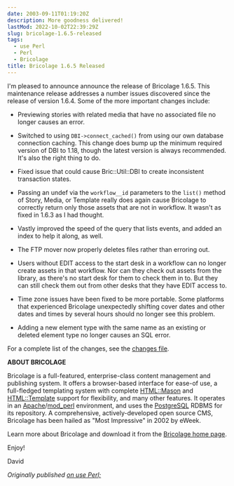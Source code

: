 ```yaml
---
date: 2003-09-11T01:19:20Z
description: More goodness delivered!
lastMod: 2022-10-02T22:39:29Z
slug: bricolage-1.6.5-released
tags:
  - use Perl
  - Perl
  - Bricolage
title: Bricolage 1.6.5 Released
---
```


I'm pleased to announce announce the release of Bricolage 1.6.5. This
maintenance release addresses a number issues discovered since the
release of version 1.6.4. Some of the more important changes include:

*   Previewing stories with related media that have no associated file
    no longer causes an error.

*   Switched to using `DBI->connect_cached()` from using our own
    database connection caching. This change does bump up the minimum
    required version of DBI to 1.18, though the latest version is
    always recommended. It's also the right thing to do.

*   Fixed issue that could cause Bric::Util::DBI to create inconsistent
    transaction states.

*   Passing an undef via the `workflow__id` parameters to the `list()`
    method of Story, Media, or Template really does again cause
    Bricolage to correctly return only those assets that are not in
    workflow. It wasn't as fixed in 1.6.3 as I had thought.

*   Vastly improved the speed of the query that lists events, and added
    an index to help it along, as well.

*   The FTP mover now properly deletes files rather than erroring out.

*   Users without EDIT access to the start desk in a workflow can no
    longer create assets in that workflow. Nor can they check out
    assets from the library, as there's no start desk for them to check
    them in to. But they can still check them out from other desks that
    they have EDIT access to.

*   Time zone issues have been fixed to be more portable. Some
    platforms that experienced Bricolage unexpectedly shifting cover
    dates and other dates and times by several hours should no longer
    see this problem.

*   Adding a new element type with the same name as an existing or
    deleted element type no longer causes an SQL error.

For a complete list of the changes, see the [changes file].

**ABOUT BRICOLAGE**

Bricolage is a full-featured, enterprise-class content management and publishing
system. It offers a browser-based interface for ease-of use, a full-fledged
templating system with complete [HTML::Mason] and [HTML::Template] support for
flexibility, and many other features. It operates in an [Apache]/[mod_perl]
environment, and uses the [PostgreSQL] RDBMS for its repository. A
comprehensive, actively-developed open source CMS, Bricolage has been hailed as
"Most Impressive" in 2002 by eWeek.

Learn more about Bricolage and download it from the [Bricolage home page].

Enjoy!

David

*Originally published [on use Perl;]*

  [changes file]: http://sourceforge.net/project/shownotes.php?release_id=183771
  [HTML::Mason]: http://www.masonhq.com/
  [HTML::Template]: http://search.cpan.org/dist/HTML-Template/
  [Apache]: http://httpd.apache.org/
  [mod_perl]: http://perl.apache.org/
  [PostgreSQL]: http://www.postgresql.org/
  [Bricolage home page]: http://bricolage.cc/
  [on use Perl;]: https://use-perl.github.io/user/Theory/journal/14640/
    "use.perl.org journal of Theory: “Bricolage 1.6.5 Released”"
